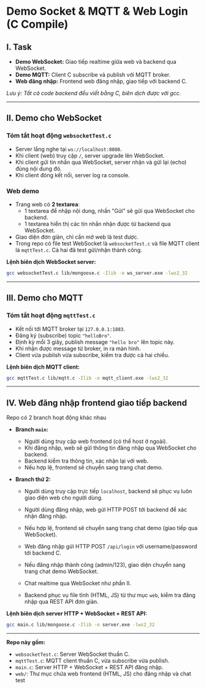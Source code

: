 # Demo Socket & MQTT & Web Login (C Compile)

## I. Task

- **Demo WebSocket:** Giao tiếp realtime giữa web và backend qua WebSocket.
- **Demo MQTT:** Client C subscribe và publish với MQTT broker.
- **Web đăng nhập:** Frontend web đăng nhập, giao tiếp với backend C.

*Lưu ý: Tất cả code backend đều viết bằng C, biên dịch được với gcc.*

---

## II. Demo cho WebSocket

### Tóm tắt hoạt động `websocketTest.c`

- Server lắng nghe tại `ws://localhost:8080`.
- Khi client (web) truy cập `/`, server upgrade lên WebSocket.
- Khi client gửi tin nhắn qua WebSocket, server nhận và gửi lại (echo) đúng nội dung đó.
- Khi client đóng kết nối, server log ra console.

### Web demo

- Trang web có **2 textarea**:
  - 1 textarea để nhập nội dung, nhấn "Gửi" sẽ gửi qua WebSocket cho backend.
  - 1 textarea hiển thị các tin nhắn nhận được từ backend qua WebSocket.
- Giao diện đơn giản, chỉ cần mở web là test được.
- Trong repo có file test WebSocket là `websocketTest.c` và file MQTT client là `mqttTest.c`. Cả hai đã test gửi/nhận thành công.

**Lệnh biên dịch WebSocket server:**
```sh
gcc websocketTest.c lib/mongoose.c -Ilib -o ws_server.exe -lws2_32
```

---

## III. Demo cho MQTT

### Tóm tắt hoạt động `mqttTest.c`

- Kết nối tới MQTT broker tại `127.0.0.1:1883`.
- Đăng ký (subscribe) topic `"helloBro"`.
- Định kỳ mỗi 3 giây, publish message `"hello bro"` lên topic này.
- Khi nhận được message từ broker, in ra màn hình.
- Client vừa publish vừa subscribe, kiểm tra được cả hai chiều.

**Lệnh biên dịch MQTT client:**
```sh
gcc mqttTest.c lib/mqtt.c -Ilib -o mqtt_client.exe -lws2_32
```

---

## IV. Web đăng nhập frontend giao tiếp backend

Repo có 2 branch hoạt động khác nhau

- **Branch `main`:**
  - Người dùng truy cập web frontend (có thể host ở ngoài).
  - Khi đăng nhập, web sẽ gửi thông tin đăng nhập qua WebSocket cho backend.
  - Backend kiểm tra thông tin, xác nhận lại với web.
  - Nếu hợp lệ, frontend sẽ chuyển sang trang chat demo.

- **Branch thứ 2:**
  - Người dùng truy cập trực tiếp `localhost`, backend sẽ phục vụ luôn giao diện web cho người dùng.
  - Người dùng đăng nhập, web gửi HTTP POST tới backend để xác nhận đăng nhập.
  - Nếu hợp lệ, frontend sẽ chuyển sang trang chat demo (giao tiếp qua WebSocket).

  - Web đăng nhập gửi HTTP POST `/api/login` với username/password tới backend C.
  - Nếu đăng nhập thành công (admin/123), giao diện chuyển sang trang chat demo WebSocket.
  - Chat realtime qua WebSocket như phần II.
  - Backend phục vụ file tĩnh (HTML, JS) từ thư mục `web`, kiểm tra đăng nhập qua REST API đơn giản.

**Lệnh biên dịch server HTTP + WebSocket + REST API:**
```sh
gcc main.c lib/mongoose.c -Ilib -o server.exe -lws2_32
```

---

**Repo này gồm:**
- `websocketTest.c`: Server WebSocket thuần C.
- `mqttTest.c`: MQTT client thuần C, vừa subscribe vừa publish.
- `main.c`: Server HTTP + WebSocket + REST API đăng nhập.
- `web/`: Thư mục chứa web frontend (HTML, JS) cho đăng nhập và chat test